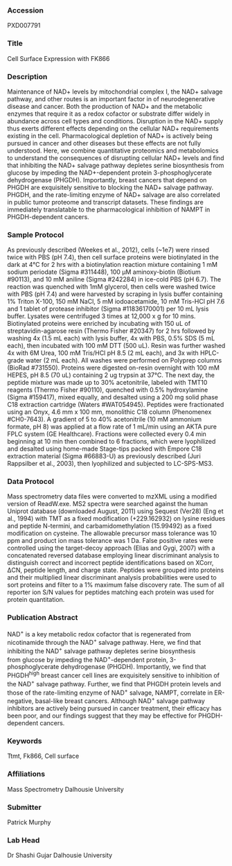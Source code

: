 ### Accession
PXD007791

### Title
Cell Surface Expression with FK866

### Description
Maintenance of NAD+ levels by mitochondrial complex I, the NAD+ salvage pathway, and other routes is an important factor in of neurodegenerative disease and cancer. Both the production of NAD+ and the metabolic enzymes that require it as a redox cofactor or substrate differ widely in abundance across cell types and conditions. Disruption in the NAD+ supply thus exerts different effects depending on the cellular NAD+ requirements existing in the cell. Pharmacological depletion of NAD+ is actively being pursued in cancer and other diseases but these effects are not fully understood. Here, we combine quantitative proteomics and metabolomics to understand the consequences of disrupting cellular NAD+ levels and find that inhibiting the NAD+ salvage pathway depletes serine biosynthesis from glucose by impeding the NAD+-dependent protein 3-phosphoglycerate dehydrogenase (PHGDH). Importantly, breast cancers that depend on PHGDH are exquisitely sensitive to blocking the NAD+ salvage pathway. PHGDH, and the rate-limiting enzyme of NAD+ salvage are also correlated in public tumor proteome and transcript datasets. These findings are immediately translatable to the pharmacological inhibition of NAMPT in PHGDH-dependent cancers.

### Sample Protocol
As previously described (Weekes et al., 2012), cells (~1e7) were rinsed twice with PBS (pH 7.4), then cell surface proteins were biotinylated in the dark at 4°C for 2 hrs with a biotinylation reaction mixture containing 1 mM sodium periodate (Sigma #311448), 100 μM aminoxy-biotin (Biotium #90113), and 10 mM aniline (Sigma #242284) in ice-cold PBS (pH 6.7). The reaction was quenched with 1mM glycerol, then cells were washed twice with PBS (pH 7.4) and were harvested by scraping in lysis buffer containing 1% Triton X-100, 150 mM NaCl, 5 mM iodoacetamide, 10 mM Tris-HCl pH 7.6 and 1 tablet of protease inhibitor (Sigma #11836170001) per 10 mL lysis buffer. Lysates were centrifuged 3 times at 12,000 x g for 10 mins. Biotinylated proteins were enriched by incubating with 150 uL of streptavidin-agarose resin (Thermo Fisher #20347) for 2 hrs followed by washing 4x (1.5 mL each) with lysis buffer, 4x with PBS, 0.5% SDS (5 mL each), then incubated with 100 mM DTT (500 uL). Resin was further washed 4x with 6M Urea, 100 mM Tris/HCl pH 8.5 (2 mL each), and 3x with HPLC-grade water (2 mL each). All washes were performed on Polyprep columns (BioRad #731550). Proteins were digested on-resin overnight with 100 mM HEPES, pH 8.5 (70 uL) containing 2 ug trypsin at 37°C. The next day, the peptide mixture was made up to 30% acetonitrile, labeled with TMT10 reagents (Thermo Fisher #90110), quenched with 0.5% hydroxylamine (Sigma #159417), mixed equally, and desalted using a 200 mg solid phase C18 extraction cartridge (Waters #WAT054945). Peptides were fractionated using an Onyx, 4.6 mm x 100 mm, monolithic C18 column (Phenomenex #CH0-7643). A gradient of 5 to 40% acetonitrile (10 mM ammonium formate, pH 8) was applied at a flow rate of 1 mL/min using an AKTA pure FPLC system (GE Healthcare). Fractions were collected every 0.4 min beginning at 10 min then combined to 6 fractions, which were lyophilized and desalted using home-made Stage-tips packed with Empore C18 extraction material (Sigma #66883-U) as previously described (Juri Rappsilber et al., 2003), then lyophilized and subjected to LC-SPS-MS3.

### Data Protocol
Mass spectrometry data files were converted to mzXML using a modified version of ReadW.exe. MS2 spectra were searched against the human Uniprot database (downloaded August, 2011) using Sequest (Ver28) (Eng et al., 1994) with TMT as a fixed modification (+229.162932) on lysine residues and peptide N-termini, and carbamidomethylation (15.99492) as a fixed modification on cysteine. The allowable precursor mass tolerance was 10 ppm and product ion mass tolerance was 1 Da. False positive rates were controlled using the target-decoy approach (Elias and Gygi, 2007) with a concatenated reversed database employing linear discriminant analysis to distinguish correct and incorrect peptide identifications based on XCorr, ΔCN, peptide length, and charge state. Peptides were grouped into proteins and their multiplied linear discriminant analysis probabilities were used to sort proteins and filter to a 1% maximum false discovery rate. The sum of all reporter ion S/N values for peptides matching each protein was used for protein quantitation.

### Publication Abstract
NAD<sup>+</sup> is a key metabolic redox cofactor that is regenerated from nicotinamide through the NAD<sup>+</sup> salvage pathway. Here, we find that inhibiting the NAD<sup>+</sup> salvage pathway depletes serine biosynthesis from&#xa0;glucose by impeding the NAD<sup>+</sup>-dependent protein, 3-phosphoglycerate dehydrogenase (PHGDH). Importantly, we find that PHGDH<sup>high</sup> breast cancer cell lines are exquisitely sensitive to inhibition of the NAD<sup>+</sup> salvage pathway. Further, we find that PHGDH protein levels and those of the rate-limiting enzyme of NAD<sup>+</sup> salvage, NAMPT, correlate in ER-negative, basal-like breast cancers. Although NAD<sup>+</sup> salvage pathway inhibitors are actively being pursued in cancer treatment, their efficacy has been poor, and our findings suggest that they may be effective for PHGDH-dependent cancers.

### Keywords
Ttmt, Fk866, Cell surface

### Affiliations
Mass Spectrometry
Dalhousie University

### Submitter
Patrick Murphy

### Lab Head
Dr Shashi Gujar
Dalhousie University


